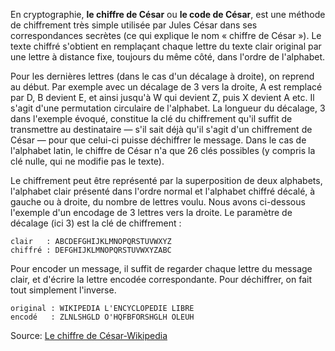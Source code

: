 En cryptographie, **le chiffre de César** ou **le code de César**, est une méthode de chiffrement très simple
utilisée par Jules César dans ses correspondances secrètes (ce qui explique le nom « chiffre de César »).
Le texte chiffré s'obtient en remplaçant chaque lettre du texte clair original par une lettre à distance fixe,
toujours du même côté, dans l'ordre de l'alphabet.

Pour les dernières lettres (dans le cas d'un décalage à droite), on reprend au début. 
Par exemple avec un décalage de 3 vers la droite, A est remplacé par D, B devient E, et ainsi jusqu'à W qui devient Z,
puis X devient A etc. Il s'agit d'une permutation circulaire de l'alphabet. La longueur du décalage, 3 dans l'exemple évoqué,
constitue la clé du chiffrement qu'il suffit de transmettre au destinataire — s'il sait déjà qu'il s'agit d'un chiffrement de César — pour que celui-ci puisse déchiffrer le message. Dans le cas de l'alphabet latin, le chiffre de César n'a que 26 clés possibles (y compris la clé nulle, qui ne modifie pas le texte).

Le chiffrement peut être représenté par la superposition de deux alphabets, l'alphabet clair présenté dans l'ordre normal et l'alphabet chiffré décalé, à gauche ou à droite, du nombre de lettres voulu. Nous avons ci-dessous l'exemple d'un encodage de 3 lettres vers la droite. Le paramètre de décalage (ici 3) est la clé de chiffrement :

    clair   : ABCDEFGHIJKLMNOPQRSTUVWXYZ
    chiffré : DEFGHIJKLMNOPQRSTUVWXYZABC

Pour encoder un message, il suffit de regarder chaque lettre du message clair, et d'écrire la lettre encodée correspondante. Pour déchiffrer, on fait tout simplement l'inverse.

    original : WIKIPEDIA L'ENCYCLOPEDIE LIBRE
    encodé   : ZLNLSHGLD O'HQFBFORSHGLH OLEUH


Source: [Le chiffre de César-Wikipedia](https://fr.wikipedia.org/wiki/Chiffrement_par_d%C3%A9calage)

